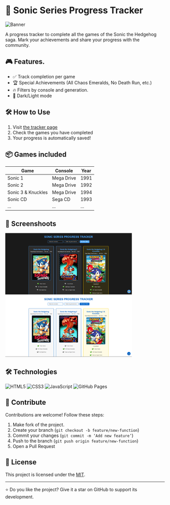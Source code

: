 # 🚀 Sonic Series Progress Tracker 

![Banner](assets/banner.png) <!-- Puedes crear o buscar un banner estilo Sonic -->

A progress tracker to complete all the games of the Sonic the Hedgehog saga. Mark your achievements and share your progress with the community.

## 🎮 Features.
- ✅ Track completion per game
- 🏆 Special Achievements (All Chaos Emeralds, No Death Run, etc.)
- 🔥 Filters by console and generation.
- 🌙 Dark/Light mode

## 🛠️ How to Use
1. Visit [the tracker page](https://tonymontania.github.io/sonic-tracker/)
2. Check the games you have completed
3. Your progress is automatically saved!

## 📦 Games included
| Game | Console | Year |
|-------|---------|-----|
| Sonic 1 | Mega Drive | 1991 |
| Sonic 2 | Mega Drive | 1992 |
| Sonic 3 & Knuckles | Mega Drive | 1994 |
| Sonic CD | Sega CD | 1993 |
| ... | ... | ... |

## 🎨 Screenshoots
<img src="assets/screenshot1.png" width="400"> <img src="assets/screenshot2.png" width="400">

## 🛠️ Technologies
![HTML5](https://img.shields.io/badge/HTML5-E34F26?style=for-the-badge&logo=html5&logoColor=white)
![CSS3](https://img.shields.io/badge/CSS3-1572B6?style=for-the-badge&logo=css3&logoColor=white)
![JavaScript](https://img.shields.io/badge/JavaScript-F7DF1E?style=for-the-badge&logo=javascript&logoColor=black)
![GitHub Pages](https://img.shields.io/badge/GitHub%20Pages-222222?style=for-the-badge&logo=githubpages&logoColor=white)

## 🤝 Contribute
Contributions are welcome! Follow these steps:
1. Make fork of the project.
2. Create your branch (`git checkout -b feature/new-function`)
3. Commit your changes (`git commit -m ‘Add new feature’`)
4. Push to the branch (`git push origin feature/new-function`)
5. Open a Pull Request

## 📄 License
This project is licensed under the [MIT](LICENSE).

---

⭐ Do you like the project? Give it a star on GitHub to support its development.
